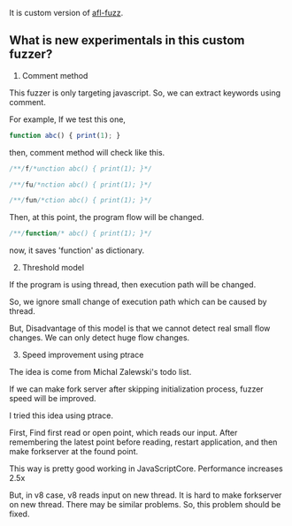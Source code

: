 It is custom version of [afl-fuzz](http://lcamtuf.coredump.cx/afl/).

What is new experimentals in this custom fuzzer?
------------------------------------------------

1. Comment method

  This fuzzer is only targeting javascript. 
  So, we can extract keywords using comment.

  For example, If we test this one,

  ```js
  function abc() { print(1); }
  ```

  then, comment method will check like this.
  ```js
  /**/f/*unction abc() { print(1); }*/
  ```
  ```js
  /**/fu/*nction abc() { print(1); }*/
  ```
  ```js
  /**/fun/*ction abc() { print(1); }*/
  ```

  Then, at this point, the program flow will be changed.

  ```js
  /**/function/* abc() { print(1); }*/
  ```
  now, it saves 'function' as dictionary.

2. Threshold model

  If the program is using thread, then execution path will be changed.

  So, we ignore small change of execution path which can be caused by thread.

  But, Disadvantage of this model is that we cannot detect real small flow changes.
  We can only detect huge flow changes.

3. Speed improvement using ptrace

  The idea is come from Michal Zalewski's todo list.

  If we can make fork server after skipping initialization process, 
  fuzzer speed will be improved.

  I tried this idea using ptrace.

  First, Find first read or open point, which reads our input.
  After remembering the latest point before reading,
  restart application, and then make forkserver at the found point.

  This way is pretty good working in JavaScriptCore.
  Performance increases 2.5x

  But, in v8 case, v8 reads input on new thread.
  It is hard to make forkserver on new thread.
  There may be similar problems.
  So, this problem should be fixed.
